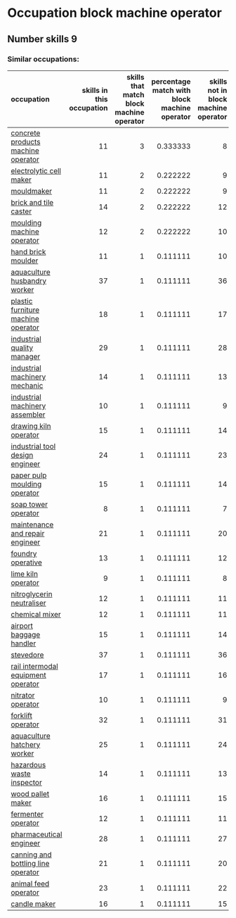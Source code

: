 # Occupation block machine operator
## Number skills 9
### Similar occupations:
| occupation                                                                  |   skills in this occupation |   skills that match block machine operator |   percentage match with block machine operator |   skills not in block machine operator |
|:----------------------------------------------------------------------------|----------------------------:|-------------------------------------------:|-----------------------------------------------:|---------------------------------------:|
| [concrete products machine operator](concrete_products_machine_operator.md) |                          11 |                                          3 |                                       0.333333 |                                      8 |
| [electrolytic cell maker](electrolytic_cell_maker.md)                       |                          11 |                                          2 |                                       0.222222 |                                      9 |
| [mouldmaker](mouldmaker.md)                                                 |                          11 |                                          2 |                                       0.222222 |                                      9 |
| [brick and tile caster](brick_and_tile_caster.md)                           |                          14 |                                          2 |                                       0.222222 |                                     12 |
| [moulding machine operator](moulding_machine_operator.md)                   |                          12 |                                          2 |                                       0.222222 |                                     10 |
| [hand brick moulder](hand_brick_moulder.md)                                 |                          11 |                                          1 |                                       0.111111 |                                     10 |
| [aquaculture husbandry worker](aquaculture_husbandry_worker.md)             |                          37 |                                          1 |                                       0.111111 |                                     36 |
| [plastic furniture machine operator](plastic_furniture_machine_operator.md) |                          18 |                                          1 |                                       0.111111 |                                     17 |
| [industrial quality manager](industrial_quality_manager.md)                 |                          29 |                                          1 |                                       0.111111 |                                     28 |
| [industrial machinery mechanic](industrial_machinery_mechanic.md)           |                          14 |                                          1 |                                       0.111111 |                                     13 |
| [industrial machinery assembler](industrial_machinery_assembler.md)         |                          10 |                                          1 |                                       0.111111 |                                      9 |
| [drawing kiln operator](drawing_kiln_operator.md)                           |                          15 |                                          1 |                                       0.111111 |                                     14 |
| [industrial tool design engineer](industrial_tool_design_engineer.md)       |                          24 |                                          1 |                                       0.111111 |                                     23 |
| [paper pulp moulding operator](paper_pulp_moulding_operator.md)             |                          15 |                                          1 |                                       0.111111 |                                     14 |
| [soap tower operator](soap_tower_operator.md)                               |                           8 |                                          1 |                                       0.111111 |                                      7 |
| [maintenance and repair engineer](maintenance_and_repair_engineer.md)       |                          21 |                                          1 |                                       0.111111 |                                     20 |
| [foundry operative](foundry_operative.md)                                   |                          13 |                                          1 |                                       0.111111 |                                     12 |
| [lime kiln operator](lime_kiln_operator.md)                                 |                           9 |                                          1 |                                       0.111111 |                                      8 |
| [nitroglycerin neutraliser](nitroglycerin_neutraliser.md)                   |                          12 |                                          1 |                                       0.111111 |                                     11 |
| [chemical mixer](chemical_mixer.md)                                         |                          12 |                                          1 |                                       0.111111 |                                     11 |
| [airport baggage handler](airport_baggage_handler.md)                       |                          15 |                                          1 |                                       0.111111 |                                     14 |
| [stevedore](stevedore.md)                                                   |                          37 |                                          1 |                                       0.111111 |                                     36 |
| [rail intermodal equipment operator](rail_intermodal_equipment_operator.md) |                          17 |                                          1 |                                       0.111111 |                                     16 |
| [nitrator operator](nitrator_operator.md)                                   |                          10 |                                          1 |                                       0.111111 |                                      9 |
| [forklift operator](forklift_operator.md)                                   |                          32 |                                          1 |                                       0.111111 |                                     31 |
| [aquaculture hatchery worker](aquaculture_hatchery_worker.md)               |                          25 |                                          1 |                                       0.111111 |                                     24 |
| [hazardous waste inspector](hazardous_waste_inspector.md)                   |                          14 |                                          1 |                                       0.111111 |                                     13 |
| [wood pallet maker](wood_pallet_maker.md)                                   |                          16 |                                          1 |                                       0.111111 |                                     15 |
| [fermenter operator](fermenter_operator.md)                                 |                          12 |                                          1 |                                       0.111111 |                                     11 |
| [pharmaceutical engineer](pharmaceutical_engineer.md)                       |                          28 |                                          1 |                                       0.111111 |                                     27 |
| [canning and bottling line operator](canning_and_bottling_line_operator.md) |                          21 |                                          1 |                                       0.111111 |                                     20 |
| [animal feed operator](animal_feed_operator.md)                             |                          23 |                                          1 |                                       0.111111 |                                     22 |
| [candle maker](candle_maker.md)                                             |                          16 |                                          1 |                                       0.111111 |                                     15 |
